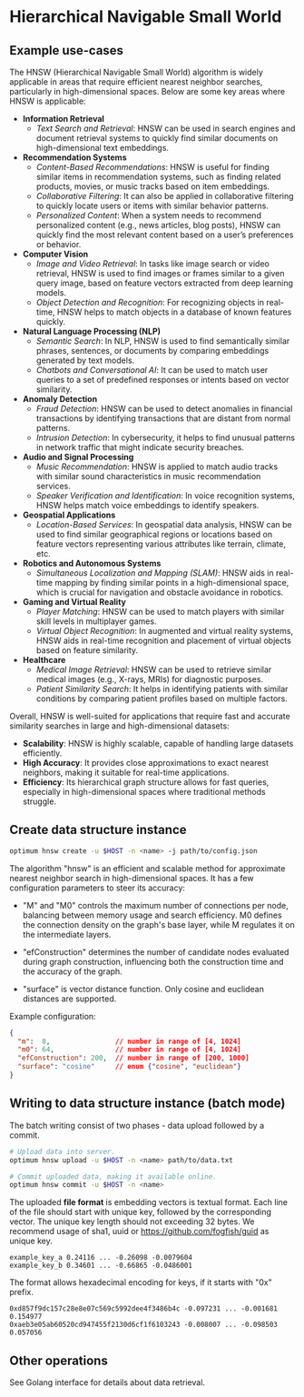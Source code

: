 # Hierarchical Navigable Small World

## Example use-cases

The HNSW (Hierarchical Navigable Small World) algorithm is widely applicable in areas that require efficient nearest neighbor searches, particularly in high-dimensional spaces. Below are some key areas where HNSW is applicable:

- **Information Retrieval**
  - *Text Search and Retrieval*: HNSW can be used in search engines and document retrieval systems to quickly find similar documents on high-dimensional text embeddings.
- **Recommendation Systems**
  - *Content-Based Recommendations*: HNSW is useful for finding similar items in recommendation systems, such as finding related products, movies, or music tracks based on item embeddings.
  - *Collaborative Filtering*: It can also be applied in collaborative filtering to quickly locate users or items with similar behavior patterns.
  - *Personalized Content*: When a system needs to recommend personalized content (e.g., news articles, blog posts), HNSW can quickly find the most relevant content based on a user’s preferences or behavior.
- **Computer Vision**
  - *Image and Video Retrieval*: In tasks like image search or video retrieval, HNSW is used to find images or frames similar to a given query image, based on feature vectors extracted from deep learning models.
  - *Object Detection and Recognition*: For recognizing objects in real-time, HNSW helps to match objects in a database of known features quickly.
- **Natural Language Processing (NLP)**
  - *Semantic Search*: In NLP, HNSW is used to find semantically similar phrases, sentences, or documents by comparing embeddings generated by text models.
  - *Chatbots and Conversational AI*: It can be used to match user queries to a set of predefined responses or intents based on vector similarity.
- **Anomaly Detection**
  - *Fraud Detection*: HNSW can be used to detect anomalies in financial transactions by identifying transactions that are distant from normal patterns.
  - *Intrusion Detection*: In cybersecurity, it helps to find unusual patterns in network traffic that might indicate security breaches.
- **Audio and Signal Processing**
  - *Music Recommendation*: HNSW is applied to match audio tracks with similar sound characteristics in music recommendation services.
  - *Speaker Verification and Identification*: In voice recognition systems, HNSW helps match voice embeddings to identify speakers.
- **Geospatial Applications**
  - *Location-Based Services*: In geospatial data analysis, HNSW can be used to find similar geographical regions or locations based on feature vectors representing various attributes like terrain, climate, etc.
- **Robotics and Autonomous Systems**
  - *Simultaneous Localization and Mapping (SLAM)*: HNSW aids in real-time mapping by finding similar points in a high-dimensional space, which is crucial for navigation and obstacle avoidance in robotics.
- **Gaming and Virtual Reality**
  - *Player Matching*: HNSW can be used to match players with similar skill levels in multiplayer games.
  - *Virtual Object Recognition*: In augmented and virtual reality systems, HNSW aids in real-time recognition and placement of virtual objects based on feature similarity.
- **Healthcare**
  - *Medical Image Retrieval*: HNSW can be used to retrieve similar medical images (e.g., X-rays, MRIs) for diagnostic purposes.
  - *Patient Similarity Search*: It helps in identifying patients with similar conditions by comparing patient profiles based on multiple factors.

Overall, HNSW is well-suited for applications that require fast and accurate similarity searches in large and high-dimensional datasets:
- **Scalability**: HNSW is highly scalable, capable of handling large datasets efficiently.
- **High Accuracy**: It provides close approximations to exact nearest neighbors, making it suitable for real-time applications.
- **Efficiency**: Its hierarchical graph structure allows for fast queries, especially in high-dimensional spaces where traditional methods struggle.

## Create data structure instance

```bash
optimum hnsw create -u $HOST -n <name> -j path/to/config.json
```

The algorithm "hnsw" is an efficient and scalable method for approximate nearest neighbor search in high-dimensional spaces. It has a few configuration parameters to steer its accuracy: 

- "M" and "M0" controls the maximum number of connections per node, balancing between memory usage and search efficiency. M0 defines the connection density on the graph's base layer, while M regulates it on the intermediate layers.

- "efConstruction" determines the number of candidate nodes evaluated during
  graph construction, influencing both the construction time and the accuracy
  of the graph.

- "surface" is vector distance function. Only cosine and euclidean distances are supported. 

Example configuration:	

```json
{
  "m":  8,                // number in range of [4, 1024]
  "m0": 64,               // number in range of [4, 1024]
  "efConstruction": 200,  // number in range of [200, 1000]
  "surface": "cosine"     // enum {"cosine", "euclidean"}
}
```

## Writing to data structure instance (batch mode)

The batch writing consist of two phases - data upload followed by a commit.

```bash
# Upload data into server.
optimum hnsw upload -u $HOST -n <name> path/to/data.txt

# Commit uploaded data, making it available online.
optimum hnsw commit -u $HOST -n <name>
```

The uploaded **file format** is embedding vectors is textual format. Each line of the file should start with unique key, followed by the corresponding vector. The unique key length should not exceeding 32 bytes. We recommend usage of sha1, uuid or https://github.com/fogfish/guid as unique key.

```
example_key_a 0.24116 ... -0.26098 -0.0079604
example_key_b 0.34601 ... -0.66865 -0.0486001
```

The format allows hexadecimal encoding for keys, if it starts with "0x" prefix.    

```
0xd857f9dc157c28e8e07c569c5992dee4f3486b4c -0.097231 ... -0.001681 0.154977
0xaeb3e05ab60520cd947455f2130d6cf1f6103243 -0.008007 ... -0.098503 0.057056
```

## Other operations

See Golang interface for details about data retrieval. 